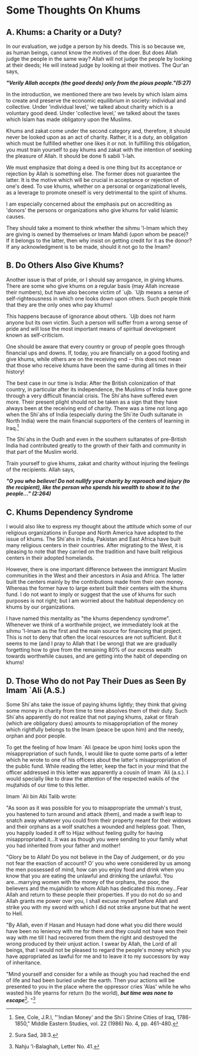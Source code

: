 Some Thoughts On Khums
======================

A. Khums: a Charity or a Duty?
------------------------------

In our evaluation, we judge a person by his deeds. This is so because
we, as human beings, cannot know the motives of the doer. But does Allah
judge the people in the same way? Allah will not judge the people by
looking at their deeds; He will instead judge by looking at their
motives. The Qur'an says,

***"Verily Allah accepts (the good deeds) only from the pious
people."(5:27)***

In the introduction, we mentioned there are two levels by which Islam
aims to create and preserve the economic equilibrium in society:
individual and collective. Under 'individual level,' we talked about
charity which is a voluntary good deed. Under 'collective level,' we
talked about the taxes which Islam has made obligatory upon the Muslims.

Khums and zakat come under the second category and, therefore, it should
never be looked upon as an act of charity. Rather, it is a duty, an
obligation which must be fulfilled whether one likes it or not. In
fulfilling this obligation, you must train yourself to pay khums and
zakat with the intention of seeking the pleasure of Allah. It should be
done fi sabili 'l-lah.

We must emphasize that doing a deed is one thing but its acceptance or
rejection by Allah is something else. The former does not guarantee the
latter. It is the motive which will be crucial in acceptance or
rejection of one's deed. To use khums, whether on a personal or
organizational levels, as a leverage to promote oneself is very
detrimental to the spirit of khums.

I am especially concerned about the emphasis put on accrediting as
'donors' the persons or organizations who give khums for valid Islamic
causes.

They should take a moment to think whether the sihmu 'l-Imam which they
are giving is owned by themselves or Imam Mahdi (upon whom be peace)? If
it belongs to the latter, then why insist on getting credit for it as
the donor? If any acknowledgment is to be made, should it not go to the
Imam?

B. Do Others Also Give Khums?
-----------------------------

Another issue is that of pride, or I should say arrogance, in giving
khums. There are some who give khums on a regular basis (may Allah
increase their numbers), but have also become victim of \`ujb. \`Ujb
means a sense of self-righteousness in which one looks down upon others.
Such people think that they are the only ones who pay khums!

This happens because of ignorance about others. \`Ujb does not harm
anyone but its own victim. Such a person will suffer from a wrong sense
of pride and will lose the most important means of spiritual development
known as self-criticism.

One should be aware that every country or group of people goes through
financial ups and downs. If, today, you are financially on a good
footing and give khums, while others are on the receiving end -- this
does not mean that those who receive khums have been the same during all
times in their history!

The best case in our time is India: After the British colonization of
that country, in particular after its independence, the Muslims of India
have gone through a very difficult financial crisis. The Shi\`ahs have
suffered even more. Their present plight should not be taken as a sign
that they have always been at the receiving end of charity. There was a
time not long ago when the Shi\`ahs of India (especially during the
Shi\`ite Oudh sultanate in North India) were the main financial
supporters of the centers of learning in Iraq.[^1]

The Shi\`ahs in the Oudh and even in the southern sultanates of
pre-British India had contributed greatly to the growth of their faith
and community in that part of the Muslim world.

Train yourself to give khums, zakat and charity without injuring the
feelings of the recipients. Allah says,

***"O you who believe! Do not nullify your charity by reproach and
injury (to the recipient), like the person who spends his wealth to show
it to the people..." (2:264)***

C. Khums Dependency Syndrome
----------------------------

I would also like to express my thought about the attitude which some of
our religious organizations in Europe and North America have adopted to
the issue of khums. The Shi\`ahs in India, Pakistan and East Africa have
built many religious centers in their countries. After migrating to the
West, it is pleasing to note that they carried on the tradition and have
built religious centers in their adopted homelands.

However, there is one important difference between the immigrant Muslim
communities in the West and their ancestors in Asia and Africa. The
latter built the centers mainly by the contributions made from their own
money. Whereas the former have to large extent built their centers with
the khums fund. I do not want to imply or suggest that the use of khums
for such purposes is not right; but I am worried about the habitual
dependency on khums by our organizations.

I have named this mentality as "the khums dependency syndrome". Whenever
we think of a worthwhile project, we immediately look at the sihmu
'l-Imam as the first and the main source for financing that project.
This is not to deny that often the local resources are not sufficient.
But it seems to me (and I pray to Allah that I be wrong) that we are
gradually forgetting how to give from the remaining 80% of our excess
wealth towards worthwhile causes, and are getting into the habit of
depending on khums!

D. Those Who do not Pay Their Dues as Seen By Imam \`Ali (A.S.)
---------------------------------------------------------------

Some Shi\`ahs take the issue of paying khums lightly; they think that
giving some money in charity from time to time absolves them of their
duty. Such Shi\`ahs apparently do not realize that not paying khums,
zakat or fitrah (which are obligatory dues) amounts to misappropriation
of the money which rightfully belongs to the Imam (peace be upon him)
and the needy, orphan and poor people.

To get the feeling of how Imam \`Ali (peace be upon him) looks upon the
misappropriation of such funds, I would like to quote some parts of a
letter which he wrote to one of his officers about the latter's
misappropriation of the public fund. While reading the letter, keep the
fact in your mind that the officer addressed in this letter was
apparently a cousin of Imam \`Ali (a.s.). I would specially like to draw
the attention of the respected wakils of the mujtahids of our time to
this letter.

Imam \`Ali bin Abi Talib wrote:

"As soon as it was possible for you to misappropriate the ummah's trust,
you hastened to turn around and attack (them), and made a swift leap to
snatch away whatever you could from their property meant for their
widows and their orphans as a wolf snatches a wounded and helpless goat.
Then, you happily loaded it off to Hijaz without feeling guilty for
having misappropriated it...It was as though you were sending to your
family what you had inherited from your father and mother!

"Glory be to Allah! Do you not believe in the Day of Judgement, or do
you not fear the exaction of account? O' you who were considered by us
among the men possessed of mind, how can you enjoy food and drink when
you know that you are eating the unlawful and drinking the unlawful. You
are...marrying women with the money of the orphans, the poor, the
believers and the mujahidin to whom Allah has dedicated this
money...Fear Allah and return to these people their properties. If you
do not do so and Allah grants me power over you, I shall excuse myself
before Allah and strike you with my sword with which I did not strike
anyone but that he went to Hell.

"By Allah, even if Hasan and Husayn had done what you did there would
have been no leniency with me for them and they could not have won their
way with me till I had recovered from them the right and destroyed the
wrong produced by their unjust action. I swear by Allah, the Lord of all
beings, that I would not be pleased to regard the people's money which
you have appropriated as lawful for me and to leave it to my successors
by way of inheritance.

"Mind yourself and consider for a while as though you had reached the
end of life and had been buried under the earth. Then your actions will
be presented to you in the place where the oppressor cries 'Alas' while
he who wasted his life yearns for return (to the world), ***but time was
none to escape***[^2]***.*** "[^3]

[^1]: See, Cole, J.R.I, "'Indian Money' and the Shi\`i Shrine Cities of
Iraq, 1786-1850," Middle Eastern Studies, vol. 22 (1986) No. 4, pp.
461-480.

[^2]: Sura Sad, 38:3.

[^3]: Nahju 'l-Balaghah, Letter No. 41.


